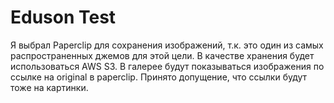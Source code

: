 Eduson Test
================

Я выбрал Paperclip для сохранения изображений, т.к. это один из самых распространенных джемов для
этой цели. В качестве хранения будет использоваться AWS S3.
В галерее будут показываться изображения по ссылке на original в paperclip.
Принято допущение, что ссылки будут тоже на картинки.